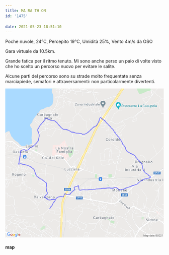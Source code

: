 ```yaml
---
title: MA RA TH ON
id: '1475'

date: 2021-05-23 18:51:10
---
```


Poche nuvole, 24°C, Percepito 19°C, Umidità 25%, Vento 4m/s da OSO

Gara virtuale da 10.5km.

Grande fatica per il ritmo tenuto. Mi sono anche perso un paio di volte visto che ho scelto un percorso nuovo per evitare le salite.

Alcune parti del percorso sono su strade molto frequentate senza marciapiede, semafori e attraversamenti: non particolarmente divertenti.

![image](/images/2021/08/20210523-activity-map.png)

#### map
